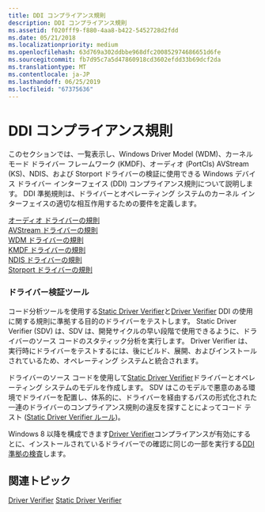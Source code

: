 ```yaml
---
title: DDI コンプライアンス規則
description: DDI コンプライアンス規則
ms.assetid: f020fff9-f880-4aa8-b422-5452728d2fdd
ms.date: 05/21/2018
ms.localizationpriority: medium
ms.openlocfilehash: 63d769a302ddbbe968dfc200852974686651d6fe
ms.sourcegitcommit: fb7d95c7a5d47860918cd3602efdd33b69dcf2da
ms.translationtype: MT
ms.contentlocale: ja-JP
ms.lasthandoff: 06/25/2019
ms.locfileid: "67375636"
---
```

# <a name="ddi-compliance-rules"></a>DDI コンプライアンス規則


このセクションでは、一覧表示し、Windows Driver Model (WDM)、カーネル モード ドライバー フレームワーク (KMDF)、オーディオ (PortCls) AVStream (KS)、NDIS、および Storport ドライバーの検証に使用できる Windows デバイス ドライバー インターフェイス (DDI) コンプライアンス規則について説明します。 DDI 準拠規則は、ドライバーとオペレーティング システムのカーネル インターフェイスの適切な相互作用するための要件を定義します。

[オーディオ ドライバーの規則](rules-for-audio-drivers.md)  
[AVStream ドライバーの規則](rules-for-avstream-drivers.md)  
[WDM ドライバーの規則](sdv-rules-for-wdm-drivers.md)  
[KMDF ドライバーの規則](sdv-rules-for-kmdf-drivers.md)  
[NDIS ドライバーの規則](sdv-rules-for-ndis-drivers.md)  
[Storport ドライバーの規則](sdv-rules-for-storport-drivers.md)  

### <a name="driver-verification-tools"></a>ドライバー検証ツール

コード分析ツールを使用する[Static Driver Verifier](https://docs.microsoft.com/windows-hardware/drivers/devtest/static-driver-verifier)と[Driver Verifier](https://docs.microsoft.com/windows-hardware/drivers/devtest/driver-verifier) DDI の使用に関する規則に準拠する目的のドライバーをテストします。 Static Driver Verifier (SDV) は、SDV は、開発サイクルの早い段階で使用できるように、ドライバーのソース コードのスタティック分析を実行します。 Driver Verifier は、実行時にドライバーをテストするには、後にビルド、展開、およびインストールされているため、オペレーティング システムと統合されます。

ドライバーのソース コードを使用して[Static Driver Verifier](https://docs.microsoft.com/windows-hardware/drivers/devtest/static-driver-verifier)ドライバーとオペレーティング システムのモデルを作成します。 SDV はこのモデルで悪意のある環境でドライバーを配置し、体系的に、ドライバーを経由するパスの形式化された一連のドライバーのコンプライアンス規則の違反を探すことによってコード テスト ([Static Driver Verifier ルール](https://docs.microsoft.com/windows-hardware/drivers/devtest/static-driver-verifier-rule))。

Windows 8 以降を構成できます[Driver Verifier](https://docs.microsoft.com/windows-hardware/drivers/devtest/driver-verifier)コンプライアンスが有効にするとに、インストールされているドライバーでの確認に同じの一部を実行する[DDI 準拠の検査](https://docs.microsoft.com/windows-hardware/drivers/devtest/ddi-compliance-checking)します。

## <a name="related-topics"></a>関連トピック


[Driver Verifier](https://docs.microsoft.com/windows-hardware/drivers/devtest/driver-verifier)
[Static Driver Verifier](https://docs.microsoft.com/windows-hardware/drivers/devtest/static-driver-verifier)
 

 





